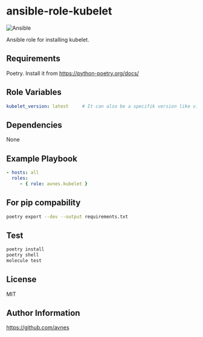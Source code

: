 # ansible-role-kubelet

![Ansible](https://github.com/avnes/ansible-role-kubelet/actions/workflows/ansible.yaml/badge.svg)

Ansible role for installing kubelet.

## Requirements

Poetry. Install it from <https://python-poetry.org/docs/>

## Role Variables

```yaml
kubelet_version: latest     # It can also be a specifik version like v1.21.4
```

## Dependencies

None

## Example Playbook

```yaml
- hosts: all
  roles:
     - { role: avnes.kubelet }
```

## For pip compability

```bash
poetry export --dev --output requirements.txt
```

## Test

```bash
poetry install
poetry shell
molecule test
```

## License

MIT

## Author Information

<https://github.com/avnes>
